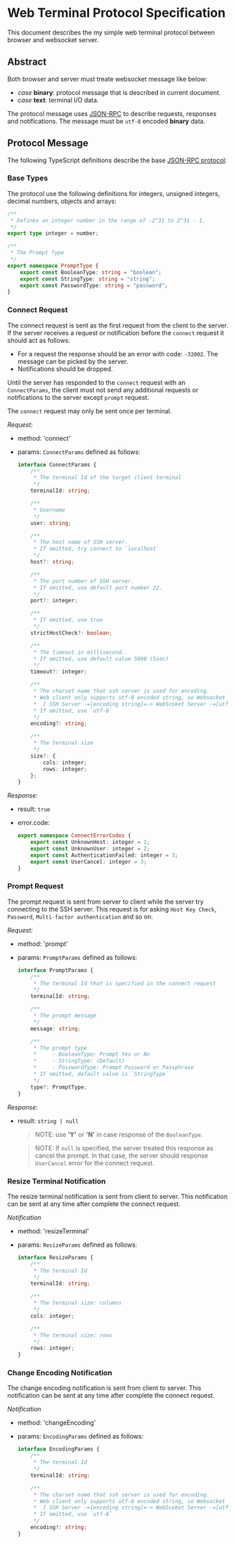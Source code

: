 # Web Terminal Protocol Specification

This document describes the my simple web terminal protocol between browser and websocket server.

## Abstract

Both browser and server must treate websocket message like below:
   * *case* **binary**: protocol message that is described in current document.
   * *case* **text**: terminal I/O data.

The protocol message uses [JSON-RPC](https://www.jsonrpc.org) to describe requests, responses and notifications.
The message must be `utf-8` encoded **binary** data.

## Protocol Message

The following TypeScript definitions describe the base [JSON-RPC protocol](https://www.jsonrpc.org):

### Base Types

The protocol use the following definitions for integers, unsigned integers, decimal numbers, objects and arrays:

```ts
/**
 * Defines an integer number in the range of -2^31 to 2^31 - 1.
 */
export type integer = number;
```

```ts
/**
 * The Prompt Type
 */
export namespace PromptType {
    export const BooleanType: string = "boolean";
    export const StringType: string = "string";
    export const PasswordType: string = "password";
}
```

### Connect Request

The connect request is sent as the first request from the client to the server. If the server receives a request or notification before the `connect` request it should act as follows:

- For a request the response should be an error with code: `-32002`. The message can be picked by the server.
- Notifications should be dropped.

Until the server has responded to the `connect` request with an `ConnectParams`, the client must not send any additional requests or notifications to the server except `prompt` request.

The `connect` request may only be sent once per terminal.

*Request:*

- method: 'connect'

- params: `ConnectParams` defined as follows:

   ```ts
   interface ConnectParams {
       /**
        * The terminal Id of the target client terminal
        */
       terminalId: string;
   
       /**
        * Username
        */
       user: string;
   
       /**
        * The host name of SSH server.
        * If omitted, try connect to `localhost`
        */
       host?: string;
   
       /**
        * The port number of SSH server.
        * If omitted, use default port number 22.
        */
       port?: integer;
   
       /**
        * If omitted, use true
        */
       strictHostCheck?: boolean;

       /**
        * The timeout in millisecond.
        * If omitted, use default value 5000 (5sec)
        */
       timeout?: integer;
   
       /**
        * The charset name that ssh server is used for encoding.
        * Web client only supports utf-8 encoded string, so Websocket server must perform charset conversion.
        *  ] SSH Server -=[encoding string]=-> WebScoket Server -=[utf-8 string]=-> Client [
        * If omitted, use `utf-8`
        */
       encoding?: string;
   
       /**
        * The terminal size
        */
       size?: {
           cols: integer;
           rows: integer;
       };
   }
   ```

*Response:*

- result: `true`

- error.code: 

   ```ts
   export namespace ConnectErrorCodes {
       export const UnknownHost: integer = 1;
       export const UnknownUser: integer = 2;
       export const AuthenticationFailed: integer = 3;
       export const UserCancel: integer = 3;
   }
   ```

### Prompt Request

The prompt request is sent from server to client while the server try connecting to the SSH server.
This request is for asking `Host Key Check`, `Password`, `Multi-factor authentication` and so on.

*Request:*

- method: 'prompt'

- params: `PromptParams` defined as follows:

   ```ts
   interface PromptParams {
       /**
        * The terminal Id that is specified in the connect request
        */
       terminalId: string;
   
       /**
        * The prompt message
        */
       message: string;
   
       /**
        * The prompt type 
        *     - BooleanType: Prompt Yes or No
        *     - StringType: (Default)
        *     - PasswordType: Prompt Password or Passphrase
        * If omitted, default value is `StringType`
        */
       type?: PromptType;
   }
   ```

*Response:*

- result: `string | null`

   > NOTE: use **'Y'** or **'N'** in case response of the `BooleanType`.

   > NOTE: If `null` is specified, the server treated this response as cancel the prompt. 
   In that case, the server should response `UserCancel` error for the connect request.

### Resize Terminal Notification

The resize terminal notification is sent from client to server. This notification can be sent at any time after complete the connect request.

*Notification*

- method: 'resizeTerminal'

- params: `ResizeParams` defined as follows:

   ```ts
   interface ResizeParams {
       /**
        * The terminal Id
        */
       terminalId: string;
   
       /**
        * The terminal size: columns
        */
       cols: integer;

       /**
        * The terminal size: rows
        */
       rows: integer;
   }
   ```

### Change Encoding Notification

The change encoding notification is sent from client to server. This notification can be sent at any time after complete the connect request.

*Notification*

- method: 'changeEncoding'

- params: `EncodingParams` defined as follows:

   ```ts
   interface EncodingParams {
       /**
        * The terminal Id
        */
       terminalId: string;
   
       /**
        * The charset name that ssh server is used for encoding.
        * Web client only supports utf-8 encoded string, so Websocket server must perform charset conversion.
        *  ] SSH Server -=[encoding string]=-> WebScoket Server -=[utf-8 string]=-> Client [
        * If omitted, use `utf-8`
        */
       encoding?: string;
   }
   ```

